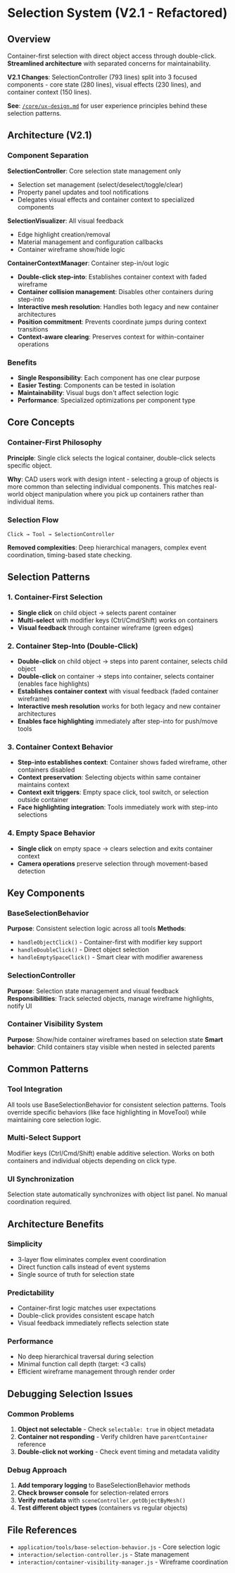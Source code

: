 # Selection System (V2.1 - Refactored)

## Overview
Container-first selection with direct object access through double-click. **Streamlined architecture** with separated concerns for maintainability.

**V2.1 Changes**: SelectionController (793 lines) split into 3 focused components - core state (280 lines), visual effects (230 lines), and container context (150 lines).

**See**: [`/core/ux-design.md`](../core/ux-design.md) for user experience principles behind these selection patterns.

## Architecture (V2.1)

### Component Separation
**SelectionController**: Core selection state management only
- Selection set management (select/deselect/toggle/clear)
- Property panel updates and tool notifications
- Delegates visual effects and container context to specialized components

**SelectionVisualizer**: All visual feedback
- Edge highlight creation/removal
- Material management and configuration callbacks
- Container wireframe show/hide logic

**ContainerContextManager**: Container step-in/out logic
- **Double-click step-into**: Establishes container context with faded wireframe
- **Container collision management**: Disables other containers during step-into
- **Interactive mesh resolution**: Handles both legacy and new container architectures
- **Position commitment**: Prevents coordinate jumps during context transitions
- **Context-aware clearing**: Preserves context for within-container operations

### Benefits
- **Single Responsibility**: Each component has one clear purpose
- **Easier Testing**: Components can be tested in isolation
- **Maintainability**: Visual bugs don't affect selection logic
- **Performance**: Specialized optimizations per component type

## Core Concepts

### Container-First Philosophy
**Principle**: Single click selects the logical container, double-click selects specific object.

**Why**: CAD users work with design intent - selecting a group of objects is more common than selecting individual components. This matches real-world object manipulation where you pick up containers rather than individual items.

### Selection Flow
```
Click → Tool → SelectionController
```
**Removed complexities**: Deep hierarchical managers, complex event coordination, timing-based state checking.

## Selection Patterns

### 1. Container-First Selection
- **Single click** on child object → selects parent container
- **Multi-select** with modifier keys (Ctrl/Cmd/Shift) works on containers
- **Visual feedback** through container wireframe (green edges)

### 2. Container Step-Into (Double-Click)
- **Double-click** on child object → steps into parent container, selects child object
- **Double-click** on container → steps into container, selects container (enables face highlights)
- **Establishes container context** with visual feedback (faded container wireframe)
- **Interactive mesh resolution** works for both legacy and new container architectures
- **Enables face highlighting** immediately after step-into for push/move tools

### 3. Container Context Behavior
- **Step-into establishes context**: Container shows faded wireframe, other containers disabled
- **Context preservation**: Selecting objects within same container maintains context
- **Context exit triggers**: Empty space click, tool switch, or selection outside container
- **Face highlighting integration**: Tools immediately work with step-into selections

### 4. Empty Space Behavior
- **Single click** on empty space → clears selection and exits container context
- **Camera operations** preserve selection through movement-based detection

## Key Components

### BaseSelectionBehavior
**Purpose**: Consistent selection logic across all tools
**Methods**: 
- `handleObjectClick()` - Container-first with modifier key support
- `handleDoubleClick()` - Direct object selection
- `handleEmptySpaceClick()` - Smart clear with modifier awareness

### SelectionController  
**Purpose**: Selection state management and visual feedback
**Responsibilities**: Track selected objects, manage wireframe highlights, notify UI

### Container Visibility System
**Purpose**: Show/hide container wireframes based on selection state
**Smart behavior**: Child containers stay visible when nested in selected parents

## Common Patterns

### Tool Integration
All tools use BaseSelectionBehavior for consistent selection patterns. Tools override specific behaviors (like face highlighting in MoveTool) while maintaining core selection logic.

### Multi-Select Support
Modifier keys (Ctrl/Cmd/Shift) enable additive selection. Works on both containers and individual objects depending on click type.

### UI Synchronization
Selection state automatically synchronizes with object list panel. No manual coordination required.

## Architecture Benefits

### Simplicity
- 3-layer flow eliminates complex event coordination
- Direct function calls instead of event systems
- Single source of truth for selection state

### Predictability
- Container-first logic matches user expectations
- Double-click provides consistent escape hatch
- Visual feedback immediately reflects selection state

### Performance
- No deep hierarchical traversal during selection
- Minimal function call depth (target: <3 calls)
- Efficient wireframe management through render order

## Debugging Selection Issues

### Common Problems
1. **Object not selectable** - Check `selectable: true` in object metadata
2. **Container not responding** - Verify children have `parentContainer` reference  
3. **Double-click not working** - Check event timing and metadata validity

### Debug Approach
1. **Add temporary logging** to BaseSelectionBehavior methods
2. **Check browser console** for selection-related errors
3. **Verify metadata** with `sceneController.getObjectByMesh()`
4. **Test different object types** (containers vs regular objects)

## File References
- `application/tools/base-selection-behavior.js` - Core selection logic
- `interaction/selection-controller.js` - State management
- `interaction/container-visibility-manager.js` - Wireframe coordination